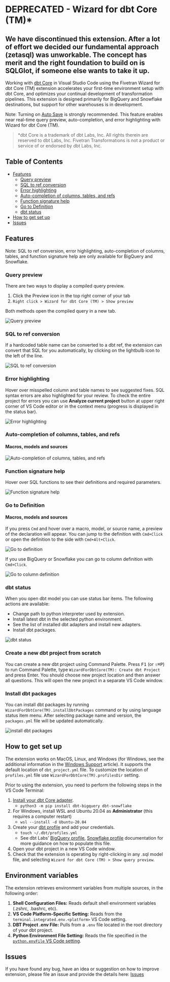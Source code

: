 # DEPRECATED - Wizard for dbt Core (TM)\*

## We have discontinued this extension. After a lot of effort we decided our fundamental approach (zetasql) was unworkable. The concept has merit and the right foundation to build on is SQLGlot, if someone else wants to take it up.

Working with [dbt Core](https://www.getdbt.com/) in Visual Studio Code using the Fivetran Wizard for dbt Core (TM) extension accelerates your first-time environment setup with dbt Core, and optimizes your continual development of transformation pipelines. This extension is designed primarily for BigQuery and Snowflake destinations, but support for other warehouses is in development.

Note: Turning on [Auto Save](https://code.visualstudio.com/docs/editor/codebasics#_save-auto-save) is strongly recommended. This feature enables near real-time query preview, auto-completion, and error highlighting with Wizard for dbt Core (TM).

> \*dbt Core is a trademark of dbt Labs, Inc. All rights therein are reserved to dbt Labs, Inc. Fivetran Transformations is not a product or service of or endorsed by dbt Labs, Inc.

## Table of Contents

- [Features](#features)
  - [Query preview](#query-preview)
  - [SQL to ref conversion](#sql-to-ref-conversion)
  - [Error highlighting](#error-highlighting)
  - [Auto-completion of columns, tables, and refs](#auto-completion-of-columns-tables-and-refs)
  - [Function signature help](#function-signature-help)
  - [Go to Definition](#go-to-definition)
  - [dbt status](#dbt-status)
- [How to get set up](#how-to-get-set-up)
- [Issues](#issues)

## Features

Note: SQL to ref conversion, error highlighting, auto-completion of columns, tables, and function signature help are only available for BigQuery and Snowflake.

### Query preview

There are two ways to display a compiled query preview.

1. Click the Preview icon in the top right corner of your tab
1. `Right click > Wizard for dbt Core (TM) > Show preview`

Both methods open the compiled query in a new tab.

![Query preview](images/query-preview.gif)

### SQL to ref conversion

If a hardcoded table name can be converted to a dbt ref, the extension can convert that SQL for you automatically, by clicking on the lightbulb icon to the left of the line.

![SQL to ref conversion](images/sql-to-ref-conversion.gif)

### Error highlighting

Hover over misspelled column and table names to see suggested fixes. SQL syntax errors are also highlighted for your review.
To check the entire project for errors you can use **Analyze current project** button at upper right corner of VS Code editor or in the context menu (progress is displayed in the status bar).

![Error highlighting](images/error-highlighting.gif)

### Auto-completion of columns, tables, and refs

#### Macros, models and sources

![Auto-completion of columns, tables, and refs](images/ref-auto-completion.gif)

### Function signature help

Hover over SQL functions to see their definitions and required parameters.

![Function signature help](images/function-signature-help.gif)

### Go to Definition

#### Macros, models and sources

If you press `Cmd` and hover over a macro, model, or source name, a preview of the declaration will appear.
You can jump to the definition with `Cmd+Click` or open the definition to the side with `Cmd+Alt+Click`.

![Go to definition](images/go-to-definition.gif)

If you use BigQuery or Snowflake you can go to column definition with `Cmd+Click`.

![Go to column definition](images/go-to-column-definition.gif)

### dbt status

When you open dbt model you can use status bar items. The following actions are available:

- Change path to python interpreter used by extension.
- Install latest dbt in the selected python environment.
- See the list of installed dbt adapters and install new adapters.
- Install dbt packages.

![dbt status](images/status-items.gif)

### Create a new dbt project from scratch

You can create a new dbt project using Command Palette. Press <kbd>F1</kbd> (or <kbd>⇧</kbd><kbd>⌘</kbd><kbd>P</kbd>) to run Command Palette, type `WizardForDbtCore(TM): Create dbt Project` and press Enter. You should choose new project location and then answer all questions. This will open the new project in a separate VS Code window.

### Install dbt packages

You can install dbt packages by running `WizardForDbtCore(TM).installDbtPackages` command or by using language status item menu. After selecting package name and version, the `packages.yml` file will be updated automatically.

![install dbt packages](images/install-dbt-packages.gif)

## How to get set up

The extension works on MacOS, Linux, and Windows (for Windows, see the additional information in the [Windows Support](docs/WindowsSupport.md) article). It supports the default location of `dbt_project.yml` file. To customize the location of `profiles.yml` file use `WizardForDbtCore(TM).profilesDir` setting.

Prior to using the extension, you need to perform the following steps in the VS Code Terminal:

1. [Install your dbt Core adapter](https://docs.getdbt.com/docs/core/pip-install).
   - `python3 -m pip install dbt-bigquery dbt-snowflake`
1. For Windows, install WSL and Ubuntu 20.04 as **Administrator** (this requires a computer restart)
   - `wsl --install -d Ubuntu-20.04`
1. Create your [dbt profile](https://docs.getdbt.com/docs/core/connect-data-platform/connection-profiles) and add your credentials.
   - `touch ~/.dbt/profiles.yml`
   - See dbt Labs’ [BigQuery profile](https://docs.getdbt.com/docs/core/connect-data-platform/bigquery-setup), [Snowflake profile](https://docs.getdbt.com/docs/core/connect-data-platform/snowflake-setup) documentation for more guidance on how to populate this file.
1. Open your dbt project in a new VS Code window.
1. Check that the extension is operating by right-clicking in any .sql model file, and selecting `Wizard for dbt Core (TM) > Show query preview`.

## Environment variables

The extension retrieves environment variables from multiple sources, in the following order:

1. **Shell Configuration Files:** Reads default shell environment variables (.zshrc, .bashrc, etc).
1. **VS Code Platform-Specific Setting:** Reads from the `terminal.integrated.env.<platform>` VS Code setting.
1. **DBT Project .env File:** Pulls from a `.env` file located in the root directory of your dbt project.
1. **Python Environment File Setting:** Reads the file specified in the [`python.envFile` VS Code setting](https://code.visualstudio.com/docs/python/environments#_environment-variable-definitions-file).

## Issues

If you have found any bug, have an idea or suggestion on how to improve extension, please file an issue and provide the details here: [Issues](https://github.com/fivetran/dbt-language-server/issues)
